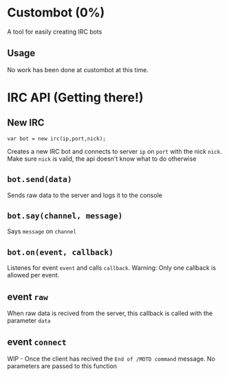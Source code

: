 # Custombot (0%)
A tool for easily creating IRC bots

## Usage
No work has been done at custombot at this time.

# IRC API (Getting there!)

## New IRC
`var bot = new irc(ip,port,nick);`

Creates a new IRC bot and connects to server `ip` on `port` with the nick `nick`. Make sure `nick` is valid, the api doesn't know what to do otherwise

## `bot.send(data)`
Sends raw data to the server and logs it to the console

## `bot.say(channel, message)`
Says `message` on `channel`

## `bot.on(event, callback)`
Listenes for event `event` and calls `callback`. Warning: Only one callback is allowed per event.

## event `raw`
When raw data is recived from the server, this callback is called with the parameter `data`

## event `connect`
WIP - Once the client has recived the `End of /MOTD command` message. No parameters are passed to this function